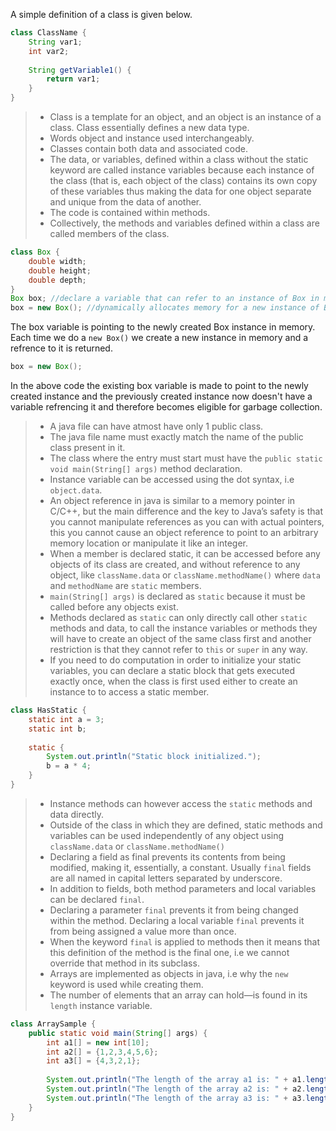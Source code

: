 A simple definition of a class is given below.
```java
class ClassName {
    String var1;
    int var2;
    
    String getVariable1() {
        return var1;
    }
}
```
> - Class is a template for an object, and an object is an instance of a class. Class essentially defines a new data type.
> - Words object and instance used interchangeably.
> - Classes contain both data and associated code.
> - The data, or variables, defined within a class without the static keyword are called instance variables because each instance of the class (that is, each object of the class) contains its own copy of these variables thus making the data for one object separate and unique from the data of another.
> - The code is contained within methods.
> - Collectively, the methods and variables defined within a class are called members of the class.

```java
class Box {
    double width;
    double height;
    double depth;
}
Box box; //declare a variable that can refer to an instance of Box in memory
box = new Box(); //dynamically allocates memory for a new instance of Box and return the reference
```
The box variable is pointing to the newly created Box instance in memory. Each time we do a `new Box()` we create a new instance in memory and a refrence to it is returned.
```java
box = new Box();
```
In the above code the existing box variable is made to point to the newly created instance and the previously created instance now doesn't have a variable refrencing it and therefore becomes eligible for garbage collection.
> - A java file can have atmost have only 1 public class.
> - The java file name must exactly match the name of the public class present in it.
> - The class where the entry must start must have the `public static void main(String[] args)` method declaration.
> - Instance variable can be accessed using the dot syntax, i.e `object.data`.
> - An object reference in java is similar to a memory pointer in C/C++, but the main difference and the key to Java’s safety is that you cannot manipulate references as you can with actual pointers, this you cannot cause an object reference to point to an arbitrary memory location or manipulate it like an integer.
> - When a member is declared static, it can be accessed before any objects of its class are created, and without reference to any object, like `className.data` or `className.methodName()` where `data` and `methodName` are `static` members.
> - `main(String[] args)` is declared as `static` because it must be called before any objects exist.
> - Methods declared as `static` can only directly call other `static` methods and data, to call the instance variables or methods they will have to create an object of the same  class first and another restriction is that they cannot refer to `this` or `super` in any way.
> - If you need to do computation in order to initialize your static variables, you can declare a static block that gets executed exactly once, when the class is first used either to create an instance to to access a static member.

```java
class HasStatic {
    static int a = 3;
    static int b;
    
    static {
        System.out.println("Static block initialized.");
        b = a * 4;
    }
}
```
> - Instance methods can however access the `static` methods and data directly.
> - Outside of the class in which they are defined, static methods and variables can be used independently of any object using `className.data` or `className.methodName()`
> - Declaring a field as final prevents its contents from being modified, making it, essentially, a constant. Usually `final` fields are all named in capital letters separated by underscore.
> - In addition to fields, both method parameters and local variables can be declared `final`.
> - Declaring a parameter `final` prevents it from being changed within the method. Declaring a local variable `final` prevents it from being assigned a value more than once.
> - When the keyword `final` is applied to methods then it means that this definition of the method is the final one, i.e we cannot override that method in its subclass.
> - Arrays are implemented as objects in java, i.e why the `new` keyword is used while creating them.
> - The number of elements that an array can hold—is found in its `length` instance variable.

```java
class ArraySample {
    public static void main(String[] args) {
        int a1[] = new int[10];
        int a2[] = {1,2,3,4,5,6};
        int a3[] = {4,3,2,1};
        
        System.out.println("The length of the array a1 is: " + a1.length);
        System.out.println("The length of the array a2 is: " + a2.length);
        System.out.println("The length of the array a3 is: " + a3.length);
    }
}
```